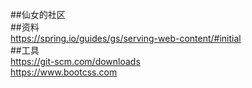 ##仙女的社区  
##资料  
https://spring.io/guides/gs/serving-web-content/#initial  
##工具  
https://git-scm.com/downloads  
https://www.bootcss.com